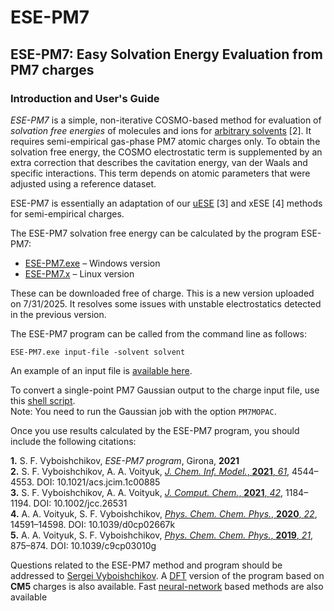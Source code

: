# ESE-PM7
## ESE-PM7: Easy Solvation Energy Evaluation from PM7 charges
### Introduction and User's Guide

*ESE-PM7* is a simple, non-iterative COSMO-based method for evaluation of *solvation free energies* of molecules and ions for [arbitrary solvents](https://github.com/vyboishchikov/ESE/blob/main/solvent-list.md) [2]. It requires semi-empirical gas-phase PM7 atomic charges only. To obtain the solvation free energy, the COSMO electrostatic term is supplemented by an extra correction that describes the cavitation energy, van der Waals and specific interactions. This term depends on atomic parameters that were adjusted using a reference dataset.

ESE-PM7 is essentially an adaptation of our [uESE](https://github.com/vyboishchikov/ESE) [3] and xESE [4] methods for semi-empirical charges.

The ESE-PM7 solvation free energy can be calculated by the program ESE-PM7:
- [ESE-PM7.exe](https://github.com/vyboishchikov/ESE-PM7/blob/main/ESE-PM7.exe) – Windows version  
- [ESE-PM7.x](https://github.com/vyboishchikov/ESE-PM7/blob/main/ESE-PM7.x) – Linux version  

These can be downloaded free of charge. This is a new version uploaded on 7/31/2025. It resolves some issues with unstable electrostatics detected in the previous version.

The ESE-PM7 program can be called from the command line as follows:
```
ESE-PM7.exe input-file -solvent solvent
```

An example of an input file is [available here](https://github.com/vyboishchikov/ESE-PM7/blob/main/input_example_i153.PM7-charges).

To convert a single-point PM7 Gaussian output to the charge input file, use this [shell script](https://github.com/vyboishchikov/ESE-PM7/blob/main/extract_Mulliken_charges.bash).  
Note: You need to run the Gaussian job with the option `PM7MOPAC`.

Once you use results calculated by the ESE-PM7 program, you should include the following citations:

**1.** S. F. Vyboishchikov, *ESE-PM7 program*, Girona, **2021**  
**2.** S. F. Vyboishchikov, A. A. Voityuk, [*J. Chem. Inf. Model.*, **2021**, *61*](https://pubs.acs.org/doi/10.1021/acs.jcim.1c00885), 4544–4553. DOI: 10.1021/acs.jcim.1c00885  
**3.** S. F. Vyboishchikov, A. A. Voityuk, [*J. Comput. Chem.*, **2021**, *42*](https://onlinelibrary.wiley.com/doi/abs/10.1002/jcc.26531), 1184–1194. DOI: 10.1002/jcc.26531  
**4.** A. A. Voityuk, S. F. Vyboishchikov, [*Phys. Chem. Chem. Phys.*, **2020**, *22*](https://pubs.rsc.org/en/content/articlelanding/2020/cp/d0cp02667k), 14591–14598. DOI: 10.1039/d0cp02667k  
**5.** A. A. Voityuk, S. F. Vyboishchikov, [*Phys. Chem. Chem. Phys.*, **2019**, *21*](https://pubs.rsc.org/en/content/articlelanding/2019/cp/c9cp03010g), 875–874. DOI: 10.1039/c9cp03010g  

Questions related to the ESE-PM7 method and program should be addressed to [Sergei Vyboishchikov](mailto:vyboishchikov@googlemail.com).
A [DFT](https://github.com/vyboishchikov/ESE) version of the program based on **CM5** charges is also available.
Fast [neural-network](https://github.com/vyboishchikov/ESE-GB-DNN) based methods are also available 

